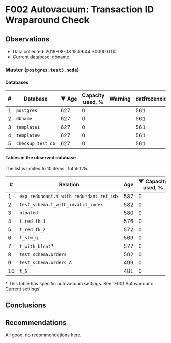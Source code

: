 # F002 Autovacuum: Transaction ID Wraparound Check #

## Observations ##
- Data collected: 2019-08-08 15:59:44 +0000 UTC
- Current database: dbname




### Master (`postgres.test3.node`) ###


#### Databases ####


| \# | Database | &#9660;&nbsp;Age | Capacity used, % | Warning | datfrozenxid |
|--|--------|-----|------------------|---------|--------------|
| 1 |`postgres`|627 |0 |  |561 |
| 2 |`dbname`|627 |0 |  |561 |
| 3 |`template1`|627 |0 |  |561 |
| 4 |`template0`|627 |0 |  |561 |
| 5 |`checkup_test_db`|627 |0 |  |561 |


#### Tables in the observed database ####
The list is limited to 10 items. Total: 125.

| \# | Relation | Age | &#9660;&nbsp;Capacity used, % | Warning |rel_relfrozenxid | toast_relfrozenxid |
|---|-------|-----|------------------|---------|-----------------|--------------------|
| 1 |`exp_redundant.t_with_redundant_ref_idx` |587 |0 |  |601 |0 |
| 2 |`test_schema.t_with_invalid_index` |582 |0 |  |606 |0 |
| 3 |`bloated` |580 |0 |  |608 |0 |
| 4 |`t_red_fk_1` |576 |0 |  |612 |0 |
| 5 |`t_red_fk_2` |572 |0 |  |616 |0 |
| 6 |`t_slw_q` |569 |0 |  |619 |0 |
| 7 |`t_with_bloat`\* |577 |0 |  |611 |0 |
| 8 |`test_schema.orders` |502 |0 |  |686 |0 |
| 9 |`test_schema.orders_A` |499 |0 |  |689 |0 |
| 10 |`t_6` |481 |0 |  |707 |0 |


\* This table has specific autovacuum settings. See 'F001 Autovacuum: Current settings'


## Conclusions ##
 


## Recommendations ##
  All good, no recommendations here.
 

